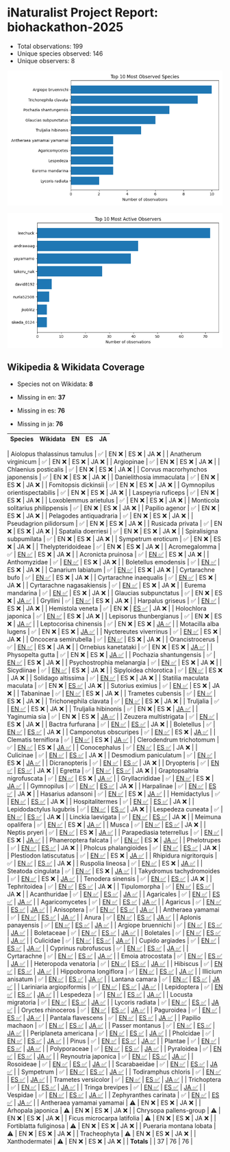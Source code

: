 # iNaturalist Project Report: biohackathon-2025

- Total observations: 199
- Unique species observed: 146
- Unique observers: 8

![Top 10 Species](top_species_biohackathon-2025.png)

![Top 10 Observers](top_observers_biohackathon-2025.png)

## Wikipedia & Wikidata Coverage

- Species not on Wikidata: **8**
- Missing in en: **37**

- Missing in es: **76**

- Missing in ja: **76**

| Species | Wikidata | EN | ES | JA |
|---|---|---|---|---|

| Aiolopus thalassinus tamulus | ✅ | EN ❌ | ES ❌ | JA ❌ |
| Anatherum virginicum | ✅ | EN ❌ | ES ❌ | JA ❌ |
| Argiopinae | ✅ | EN ❌ | ES ❌ | JA ❌ |
| Chlaenius posticalis | ✅ | EN ❌ | ES ❌ | JA ❌ |
| Corvus macrorhynchos japonensis | ✅ | EN ❌ | ES ❌ | JA ❌ |
| Danielithosia immaculata | ✅ | EN ❌ | ES ❌ | JA ❌ |
| Fomitopsis dickinsii | ✅ | EN ❌ | ES ❌ | JA ❌ |
| Gymnopilus orientispectabilis | ✅ | EN ❌ | ES ❌ | JA ❌ |
| Laspeyria ruficeps | ✅ | EN ❌ | ES ❌ | JA ❌ |
| Loxoblemmus arietulus | ✅ | EN ❌ | ES ❌ | JA ❌ |
| Monticola solitarius philippensis | ✅ | EN ❌ | ES ❌ | JA ❌ |
| Papilio agenor | ✅ | EN ❌ | ES ❌ | JA ❌ |
| Pelagodes antiquadraria | ✅ | EN ❌ | ES ❌ | JA ❌ |
| Pseudagrion pilidorsum | ✅ | EN ❌ | ES ❌ | JA ❌ |
| Rusicada privata | ✅ | EN ❌ | ES ❌ | JA ❌ |
| Spatalia doerriesi | ✅ | EN ❌ | ES ❌ | JA ❌ |
| Spiralisigna subpumilata | ✅ | EN ❌ | ES ❌ | JA ❌ |
| Sympetrum eroticum | ✅ | EN ❌ | ES ❌ | JA ❌ |
| Thelypteridoideae | ✅ | EN ❌ | ES ❌ | JA ❌ |
| Acromegalomma | ✅ | [EN ✅](https://en.wikipedia.org/wiki/Acromegalomma) | ES ❌ | JA ❌ |
| Acronicta pruinosa | ✅ | [EN ✅](https://en.wikipedia.org/wiki/Acronicta_pruinosa) | ES ❌ | JA ❌ |
| Anthomyzidae | ✅ | [EN ✅](https://en.wikipedia.org/wiki/Anthomyzidae) | ES ❌ | JA ❌ |
| Boletellus emodensis | ✅ | [EN ✅](https://en.wikipedia.org/wiki/Boletellus_emodensis) | ES ❌ | JA ❌ |
| Canarium labiatum | ✅ | [EN ✅](https://en.wikipedia.org/wiki/Canarium_labiatum) | ES ❌ | JA ❌ |
| Cyrtarachne bufo | ✅ | [EN ✅](https://en.wikipedia.org/wiki/Cyrtarachne_bufo) | ES ❌ | JA ❌ |
| Cyrtarachne inaequalis | ✅ | [EN ✅](https://en.wikipedia.org/wiki/Cyrtarachne_inaequalis) | ES ❌ | JA ❌ |
| Cyrtarachne nagasakiensis | ✅ | [EN ✅](https://en.wikipedia.org/wiki/Cyrtarachne_nagasakiensis) | ES ❌ | JA ❌ |
| Eurema mandarina | ✅ | [EN ✅](https://en.wikipedia.org/wiki/Eurema_mandarina) | ES ❌ | JA ❌ |
| Glaucias subpunctatus | ✅ | EN ❌ | ES ❌ | [JA ✅](https://ja.wikipedia.org/wiki/%E3%83%84%E3%83%A4%E3%82%A2%E3%82%AA%E3%82%AB%E3%83%A1%E3%83%A0%E3%82%B7) |
| Gryllini | ✅ | [EN ✅](https://en.wikipedia.org/wiki/Gryllini) | ES ❌ | JA ❌ |
| Harpalus griseus | ✅ | [EN ✅](https://en.wikipedia.org/wiki/Harpalus_griseus) | ES ❌ | JA ❌ |
| Hemistola veneta | ✅ | EN ❌ | [ES ✅](https://es.wikipedia.org/wiki/Hemistola_veneta) | JA ❌ |
| Holochlora japonica | ✅ | [EN ✅](https://en.wikipedia.org/wiki/Holochlora_japonica) | ES ❌ | JA ❌ |
| Lepisorus thunbergianus | ✅ | EN ❌ | ES ❌ | [JA ✅](https://ja.wikipedia.org/wiki/%E3%83%8E%E3%82%AD%E3%82%B7%E3%83%8E%E3%83%96) |
| Leptocorisa chinensis | ✅ | EN ❌ | ES ❌ | [JA ✅](https://ja.wikipedia.org/wiki/%E3%82%AF%E3%83%A2%E3%83%98%E3%83%AA%E3%82%AB%E3%83%A1%E3%83%A0%E3%82%B7) |
| Motacilla alba lugens | ✅ | EN ❌ | ES ❌ | [JA ✅](https://ja.wikipedia.org/wiki/%E3%83%8F%E3%82%AF%E3%82%BB%E3%82%AD%E3%83%AC%E3%82%A4) |
| Nyctereutes viverrinus | ✅ | [EN ✅](https://en.wikipedia.org/wiki/Japanese_raccoon_dog) | ES ❌ | JA ❌ |
| Oncocera semirubella | ✅ | [EN ✅](https://en.wikipedia.org/wiki/Oncocera_semirubella) | ES ❌ | JA ❌ |
| Orancistrocerus | ✅ | [EN ✅](https://en.wikipedia.org/wiki/Orancistrocerus) | ES ❌ | JA ❌ |
| Ornebius kanetataki | ✅ | EN ❌ | ES ❌ | [JA ✅](https://ja.wikipedia.org/wiki/%E3%82%AB%E3%83%8D%E3%82%BF%E3%82%BF%E3%82%AD) |
| Physopelta gutta | ✅ | EN ❌ | ES ❌ | [JA ✅](https://ja.wikipedia.org/wiki/%E3%82%AA%E3%82%AA%E3%83%9B%E3%82%B7%E3%82%AB%E3%83%A1%E3%83%A0%E3%82%B7) |
| Pochazia shantungensis | ✅ | [EN ✅](https://en.wikipedia.org/wiki/Pochazia_shantungensis) | ES ❌ | JA ❌ |
| Psychostrophia melanargia | ✅ | [EN ✅](https://en.wikipedia.org/wiki/Psychostrophia_melanargia) | ES ❌ | JA ❌ |
| Sicydiinae | ✅ | [EN ✅](https://en.wikipedia.org/wiki/Sicydiinae) | ES ❌ | JA ❌ |
| Sipyloidea chlorotica | ✅ | [EN ✅](https://en.wikipedia.org/wiki/Sipyloidea_sipylus) | ES ❌ | JA ❌ |
| Solidago altissima | ✅ | [EN ✅](https://en.wikipedia.org/wiki/Solidago_altissima) | ES ❌ | JA ❌ |
| Statilia maculata maculata | ✅ | EN ❌ | [ES ✅](https://es.wikipedia.org/wiki/Statilia_maculata_maculata) | JA ❌ |
| Sutorius eximius | ✅ | [EN ✅](https://en.wikipedia.org/wiki/Sutorius_eximius) | ES ❌ | JA ❌ |
| Tabaninae | ✅ | [EN ✅](https://en.wikipedia.org/wiki/Tabaninae) | ES ❌ | JA ❌ |
| Trametes cubensis | ✅ | [EN ✅](https://en.wikipedia.org/wiki/Trametes_cubensis) | ES ❌ | JA ❌ |
| Trichonephila clavata | ✅ | [EN ✅](https://en.wikipedia.org/wiki/Trichonephila_clavata) | ES ❌ | JA ❌ |
| Truljalia | ✅ | [EN ✅](https://en.wikipedia.org/wiki/Truljalia) | ES ❌ | JA ❌ |
| Truljalia hibinonis | ✅ | EN ❌ | ES ❌ | [JA ✅](https://ja.wikipedia.org/wiki/%E3%82%A2%E3%82%AA%E3%83%9E%E3%83%84%E3%83%A0%E3%82%B7) |
| Yaginumia sia | ✅ | EN ❌ | ES ❌ | [JA ✅](https://ja.wikipedia.org/wiki/%E3%82%BA%E3%82%B0%E3%83%AD%E3%82%AA%E3%83%8B%E3%82%B0%E3%83%A2) |
| Zeuzera multistrigata | ✅ | [EN ✅](https://en.wikipedia.org/wiki/Zeuzera_multistrigata) | ES ❌ | JA ❌ |
| Bactra furfurana | ✅ | [EN ✅](https://en.wikipedia.org/wiki/Bactra_furfurana) | [ES ✅](https://es.wikipedia.org/wiki/Bactra_furfurana) | JA ❌ |
| Boletellus | ✅ | [EN ✅](https://en.wikipedia.org/wiki/Boletellus) | [ES ✅](https://es.wikipedia.org/wiki/Boletellus) | JA ❌ |
| Camponotus obscuripes | ✅ | [EN ✅](https://en.wikipedia.org/wiki/Camponotus_obscuripes) | ES ❌ | [JA ✅](https://ja.wikipedia.org/wiki/%E3%83%A0%E3%83%8D%E3%82%A2%E3%82%AB%E3%82%AA%E3%82%AA%E3%82%A2%E3%83%AA) |
| Clematis terniflora | ✅ | [EN ✅](https://en.wikipedia.org/wiki/Clematis_terniflora) | ES ❌ | [JA ✅](https://ja.wikipedia.org/wiki/%E3%82%BB%E3%83%B3%E3%83%8B%E3%83%B3%E3%82%BD%E3%82%A6) |
| Clerodendrum trichotomum | ✅ | [EN ✅](https://en.wikipedia.org/wiki/Clerodendrum_trichotomum) | ES ❌ | [JA ✅](https://ja.wikipedia.org/wiki/%E3%82%AF%E3%82%B5%E3%82%AE) |
| Conocephalus | ✅ | [EN ✅](https://en.wikipedia.org/wiki/Conocephalus) | [ES ✅](https://es.wikipedia.org/wiki/Conocephalus) | JA ❌ |
| Culicinae | ✅ | [EN ✅](https://en.wikipedia.org/wiki/Culicinae) | [ES ✅](https://es.wikipedia.org/wiki/Culicinae) | JA ❌ |
| Desmodium paniculatum | ✅ | [EN ✅](https://en.wikipedia.org/wiki/Desmodium_paniculatum) | ES ❌ | [JA ✅](https://ja.wikipedia.org/wiki/%E3%82%A2%E3%83%AC%E3%83%81%E3%83%8C%E3%82%B9%E3%83%93%E3%83%88%E3%83%8F%E3%82%AE) |
| Dicranopteris | ✅ | [EN ✅](https://en.wikipedia.org/wiki/Dicranopteris) | [ES ✅](https://es.wikipedia.org/wiki/Dicranopteris) | JA ❌ |
| Dryopteris | ✅ | [EN ✅](https://en.wikipedia.org/wiki/Dryopteris) | [ES ✅](https://es.wikipedia.org/wiki/Dryopteris) | JA ❌ |
| Egretta | ✅ | [EN ✅](https://en.wikipedia.org/wiki/Egretta) | [ES ✅](https://es.wikipedia.org/wiki/Egretta) | JA ❌ |
| Graptopsaltria nigrofuscata | ✅ | [EN ✅](https://en.wikipedia.org/wiki/Graptopsaltria_nigrofuscata) | ES ❌ | [JA ✅](https://ja.wikipedia.org/wiki/%E3%82%A2%E3%83%96%E3%83%A9%E3%82%BC%E3%83%9F) |
| Gryllacrididae | ✅ | [EN ✅](https://en.wikipedia.org/wiki/Gryllacrididae) | ES ❌ | [JA ✅](https://ja.wikipedia.org/wiki/%E3%82%B3%E3%83%AD%E3%82%AE%E3%82%B9%E7%A7%91) |
| Gymnopilus | ✅ | [EN ✅](https://en.wikipedia.org/wiki/Gymnopilus) | [ES ✅](https://es.wikipedia.org/wiki/Gymnopilus) | JA ❌ |
| Harpalinae | ✅ | [EN ✅](https://en.wikipedia.org/wiki/Harpalinae) | [ES ✅](https://es.wikipedia.org/wiki/Harpalinae) | JA ❌ |
| Hasarius adansoni | ✅ | [EN ✅](https://en.wikipedia.org/wiki/Hasarius_adansoni) | ES ❌ | [JA ✅](https://ja.wikipedia.org/wiki/%E3%82%A2%E3%83%80%E3%83%B3%E3%82%BD%E3%83%B3%E3%83%8F%E3%82%A8%E3%83%88%E3%83%AA) |
| Hemidactylus | ✅ | [EN ✅](https://en.wikipedia.org/wiki/Hemidactylus) | [ES ✅](https://es.wikipedia.org/wiki/Hemidactylus) | JA ❌ |
| Hospitalitermes | ✅ | [EN ✅](https://en.wikipedia.org/wiki/Hospitalitermes) | [ES ✅](https://es.wikipedia.org/wiki/Hospitalitermes) | JA ❌ |
| Lepidodactylus lugubris | ✅ | [EN ✅](https://en.wikipedia.org/wiki/Lepidodactylus_lugubris) | [ES ✅](https://es.wikipedia.org/wiki/Lepidodactylus_lugubris) | JA ❌ |
| Lespedeza cuneata | ✅ | [EN ✅](https://en.wikipedia.org/wiki/Lespedeza_cuneata) | [ES ✅](https://es.wikipedia.org/wiki/Lespedeza_cuneata) | JA ❌ |
| Linckia laevigata | ✅ | [EN ✅](https://en.wikipedia.org/wiki/Linckia_laevigata) | [ES ✅](https://es.wikipedia.org/wiki/Linckia_laevigata) | JA ❌ |
| Meimuna opalifera | ✅ | [EN ✅](https://en.wikipedia.org/wiki/Meimuna_opalifera) | ES ❌ | [JA ✅](https://ja.wikipedia.org/wiki/%E3%83%84%E3%82%AF%E3%83%84%E3%82%AF%E3%83%9C%E3%82%A6%E3%82%B7) |
| Musca | ✅ | [EN ✅](https://en.wikipedia.org/wiki/Musca_(fly)) | [ES ✅](https://es.wikipedia.org/wiki/Musca_(mosca)) | JA ❌ |
| Neptis pryeri | ✅ | [EN ✅](https://en.wikipedia.org/wiki/Neptis_pryeri) | ES ❌ | [JA ✅](https://ja.wikipedia.org/wiki/%E3%83%9B%E3%82%B7%E3%83%9F%E3%82%B9%E3%82%B8) |
| Parapediasia teterrellus | ✅ | [EN ✅](https://en.wikipedia.org/wiki/Parapediasia_teterrellus) | ES ❌ | [JA ✅](https://ja.wikipedia.org/wiki/%E3%82%B7%E3%83%90%E3%83%84%E3%83%88%E3%82%AC) |
| Phaneroptera falcata | ✅ | [EN ✅](https://en.wikipedia.org/wiki/Phaneroptera_falcata) | ES ❌ | [JA ✅](https://ja.wikipedia.org/wiki/%E3%83%84%E3%83%A6%E3%83%A0%E3%82%B7) |
| Phelotrupes | ✅ | [EN ✅](https://en.wikipedia.org/wiki/Phelotrupes) | [ES ✅](https://es.wikipedia.org/wiki/Phelotrupes) | JA ❌ |
| Pholcus phalangioides | ✅ | [EN ✅](https://en.wikipedia.org/wiki/Pholcus_phalangioides) | [ES ✅](https://es.wikipedia.org/wiki/Pholcus_phalangioides) | JA ❌ |
| Plestiodon latiscutatus | ✅ | [EN ✅](https://en.wikipedia.org/wiki/Plestiodon_latiscutatus) | ES ❌ | [JA ✅](https://ja.wikipedia.org/wiki/%E3%82%AA%E3%82%AB%E3%83%80%E3%83%88%E3%82%AB%E3%82%B2) |
| Rhipidura nigritorquis | ✅ | [EN ✅](https://en.wikipedia.org/wiki/Philippine_pied_fantail) | [ES ✅](https://es.wikipedia.org/wiki/Rhipidura_nigritorquis) | JA ❌ |
| Ruspolia lineosa | ✅ | [EN ✅](https://en.wikipedia.org/wiki/Ruspolia_lineosa) | ES ❌ | [JA ✅](https://ja.wikipedia.org/wiki/%E3%82%AF%E3%82%B5%E3%82%AD%E3%83%AA) |
| Steatoda cingulata | ✅ | [EN ✅](https://en.wikipedia.org/wiki/Steatoda_cingulata) | ES ❌ | [JA ✅](https://ja.wikipedia.org/wiki/%E3%83%8F%E3%83%B3%E3%82%B2%E3%83%84%E3%82%AA%E3%82%B9%E3%83%8A%E3%82%AD%E3%82%B0%E3%83%A2) |
| Takydromus tachydromoides | ✅ | [EN ✅](https://en.wikipedia.org/wiki/Takydromus_tachydromoides) | ES ❌ | [JA ✅](https://ja.wikipedia.org/wiki/%E3%83%8B%E3%83%9B%E3%83%B3%E3%82%AB%E3%83%8A%E3%83%98%E3%83%93) |
| Tenodera sinensis | ✅ | [EN ✅](https://en.wikipedia.org/wiki/Chinese_mantis) | [ES ✅](https://es.wikipedia.org/wiki/Tenodera_sinensis) | JA ❌ |
| Tephritoidea | ✅ | [EN ✅](https://en.wikipedia.org/wiki/Tephritoidea) | [ES ✅](https://es.wikipedia.org/wiki/Tephritoidea) | JA ❌ |
| Tipulomorpha | ✅ | [EN ✅](https://en.wikipedia.org/wiki/Tipulomorpha) | [ES ✅](https://es.wikipedia.org/wiki/Tipulomorpha) | JA ❌ |
| Acanthuridae | ✅ | [EN ✅](https://en.wikipedia.org/wiki/Acanthuridae) | [ES ✅](https://es.wikipedia.org/wiki/Acanthuridae) | [JA ✅](https://ja.wikipedia.org/wiki/%E3%83%8B%E3%82%B6%E3%83%80%E3%82%A4%E7%A7%91) |
| Agaricales | ✅ | [EN ✅](https://en.wikipedia.org/wiki/Agaricales) | [ES ✅](https://es.wikipedia.org/wiki/Agaricales) | [JA ✅](https://ja.wikipedia.org/wiki/%E3%83%8F%E3%83%A9%E3%82%BF%E3%82%B1%E7%9B%AE) |
| Agaricomycetes | ✅ | [EN ✅](https://en.wikipedia.org/wiki/Agaricomycetes) | [ES ✅](https://es.wikipedia.org/wiki/Agaricomycetes) | [JA ✅](https://ja.wikipedia.org/wiki/%E7%9C%9F%E6%AD%A3%E6%8B%85%E5%AD%90%E8%8F%8C%E7%B6%B1) |
| Agaricus | ✅ | [EN ✅](https://en.wikipedia.org/wiki/Agaricus) | [ES ✅](https://es.wikipedia.org/wiki/Agaricus) | [JA ✅](https://ja.wikipedia.org/wiki/%E3%83%8F%E3%83%A9%E3%82%BF%E3%82%B1%E5%B1%9E) |
| Anisoptera | ✅ | [EN ✅](https://en.wikipedia.org/wiki/Anisoptera_(plant)) | [ES ✅](https://es.wikipedia.org/wiki/Anisoptera_(planta)) | [JA ✅](https://ja.wikipedia.org/wiki/%E3%83%88%E3%83%B3%E3%83%9C%E4%BA%9C%E7%9B%AE) |
| Antheraea yamamai | ✅ | [EN ✅](https://en.wikipedia.org/wiki/Antheraea_yamamai) | [ES ✅](https://es.wikipedia.org/wiki/Antheraea_yamamai) | [JA ✅](https://ja.wikipedia.org/wiki/%E3%83%A4%E3%83%9E%E3%83%9E%E3%83%A6) |
| Anura | ✅ | [EN ✅](https://en.wikipedia.org/wiki/Frog) | [ES ✅](https://es.wikipedia.org/wiki/Anura) | [JA ✅](https://ja.wikipedia.org/wiki/%E3%82%AB%E3%82%A8%E3%83%AB) |
| Aplonis panayensis | ✅ | [EN ✅](https://en.wikipedia.org/wiki/Asian_glossy_starling) | [ES ✅](https://es.wikipedia.org/wiki/Aplonis_panayensis) | [JA ✅](https://ja.wikipedia.org/wiki/%E3%83%9F%E3%83%89%E3%83%AA%E3%82%AB%E3%83%A9%E3%82%B9%E3%83%A2%E3%83%89%E3%82%AD) |
| Argiope bruennichi | ✅ | [EN ✅](https://en.wikipedia.org/wiki/Argiope_bruennichi) | [ES ✅](https://es.wikipedia.org/wiki/Argiope_bruennichi) | [JA ✅](https://ja.wikipedia.org/wiki/%E3%83%8A%E3%82%AC%E3%82%B3%E3%82%AC%E3%83%8D%E3%82%B0%E3%83%A2) |
| Boletaceae | ✅ | [EN ✅](https://en.wikipedia.org/wiki/Boletaceae) | [ES ✅](https://es.wikipedia.org/wiki/Boletaceae) | [JA ✅](https://ja.wikipedia.org/wiki/%E3%82%A4%E3%82%B0%E3%83%81%E7%A7%91) |
| Boletales | ✅ | [EN ✅](https://en.wikipedia.org/wiki/Boletales) | [ES ✅](https://es.wikipedia.org/wiki/Boletales) | [JA ✅](https://ja.wikipedia.org/wiki/%E3%82%A4%E3%82%B0%E3%83%81%E7%9B%AE) |
| Culicidae | ✅ | [EN ✅](https://en.wikipedia.org/wiki/Mosquito) | [ES ✅](https://es.wikipedia.org/wiki/Culicidae) | [JA ✅](https://ja.wikipedia.org/wiki/%E3%82%AB) |
| Cupido argiades | ✅ | [EN ✅](https://en.wikipedia.org/wiki/Short-tailed_blue) | [ES ✅](https://es.wikipedia.org/wiki/Cupido_argiades) | [JA ✅](https://ja.wikipedia.org/wiki/%E3%83%84%E3%83%90%E3%83%A1%E3%82%B7%E3%82%B8%E3%83%9F) |
| Cyprinus rubrofuscus | ✅ | [EN ✅](https://en.wikipedia.org/wiki/Cyprinus_rubrofuscus) | [ES ✅](https://es.wikipedia.org/wiki/Cyprinus_rubrofuscus) | [JA ✅](https://ja.wikipedia.org/wiki/%E3%82%AD%E3%83%97%E3%83%AA%E3%83%8C%E3%82%B9%E3%83%BB%E3%83%AB%E3%83%96%E3%83%AD%E3%83%95%E3%82%B9%E3%82%AF%E3%82%B9) |
| Cyrtarachne | ✅ | [EN ✅](https://en.wikipedia.org/wiki/Cyrtarachne) | [ES ✅](https://es.wikipedia.org/wiki/Cyrtarachne) | [JA ✅](https://ja.wikipedia.org/wiki/%E3%83%88%E3%83%AA%E3%83%8E%E3%83%95%E3%83%B3%E3%83%80%E3%83%9E%E3%82%B7%E5%B1%9E) |
| Emoia atrocostata | ✅ | [EN ✅](https://en.wikipedia.org/wiki/Emoia_atrocostata) | [ES ✅](https://es.wikipedia.org/wiki/Emoia_atrocostata) | [JA ✅](https://ja.wikipedia.org/wiki/%E3%83%9F%E3%83%A4%E3%82%B3%E3%83%88%E3%82%AB%E3%82%B2) |
| Heteropoda venatoria | ✅ | [EN ✅](https://en.wikipedia.org/wiki/Heteropoda_venatoria) | [ES ✅](https://es.wikipedia.org/wiki/Heteropoda_venatoria) | [JA ✅](https://ja.wikipedia.org/wiki/%E3%82%A2%E3%82%B7%E3%83%80%E3%82%AB%E3%82%B0%E3%83%A2) |
| Hibiscus | ✅ | [EN ✅](https://en.wikipedia.org/wiki/Hibiscus) | [ES ✅](https://es.wikipedia.org/wiki/Hibiscus) | [JA ✅](https://ja.wikipedia.org/wiki/%E3%83%95%E3%83%A8%E3%82%A6%E5%B1%9E) |
| Hippobroma longiflora | ✅ | [EN ✅](https://en.wikipedia.org/wiki/Hippobroma_longiflora) | [ES ✅](https://es.wikipedia.org/wiki/Hippobroma_longiflora) | [JA ✅](https://ja.wikipedia.org/wiki/%E3%83%9B%E3%82%B7%E3%82%A2%E3%82%B6%E3%83%9F) |
| Illicium anisatum | ✅ | [EN ✅](https://en.wikipedia.org/wiki/Illicium_anisatum) | [ES ✅](https://es.wikipedia.org/wiki/Illicium_anisatum) | [JA ✅](https://ja.wikipedia.org/wiki/%E3%82%B7%E3%82%AD%E3%83%9F) |
| Lantana camara | ✅ | [EN ✅](https://en.wikipedia.org/wiki/Lantana_camara) | [ES ✅](https://es.wikipedia.org/wiki/Lantana_camara) | [JA ✅](https://ja.wikipedia.org/wiki/%E3%83%A9%E3%83%B3%E3%82%BF%E3%83%8A) |
| Lariniaria argiopiformis | ✅ | [EN ✅](https://en.wikipedia.org/wiki/Lariniaria_argiopiformis) | [ES ✅](https://es.wikipedia.org/wiki/Lariniaria) | [JA ✅](https://ja.wikipedia.org/wiki/%E3%82%B3%E3%82%AC%E3%83%8D%E3%82%B0%E3%83%A2%E3%83%80%E3%83%9E%E3%82%B7) |
| Lepidoptera | ✅ | [EN ✅](https://en.wikipedia.org/wiki/Lepidoptera) | [ES ✅](https://es.wikipedia.org/wiki/Lepidoptera) | [JA ✅](https://ja.wikipedia.org/wiki/%E3%83%81%E3%83%A7%E3%82%A6%E7%9B%AE) |
| Lespedeza | ✅ | [EN ✅](https://en.wikipedia.org/wiki/Lespedeza) | [ES ✅](https://es.wikipedia.org/wiki/Lespedeza) | [JA ✅](https://ja.wikipedia.org/wiki/%E3%83%8F%E3%82%AE%E5%B1%9E) |
| Locusta migratoria | ✅ | [EN ✅](https://en.wikipedia.org/wiki/Migratory_locust) | [ES ✅](https://es.wikipedia.org/wiki/Locusta_migratoria) | [JA ✅](https://ja.wikipedia.org/wiki/%E3%83%88%E3%83%8E%E3%82%B5%E3%83%9E%E3%83%90%E3%83%83%E3%82%BF) |
| Lycoris radiata | ✅ | [EN ✅](https://en.wikipedia.org/wiki/Lycoris_radiata) | [ES ✅](https://es.wikipedia.org/wiki/Lycoris_radiata) | [JA ✅](https://ja.wikipedia.org/wiki/%E3%83%92%E3%82%AC%E3%83%B3%E3%83%90%E3%83%8A) |
| Oryctes rhinoceros | ✅ | [EN ✅](https://en.wikipedia.org/wiki/Oryctes_rhinoceros) | [ES ✅](https://es.wikipedia.org/wiki/Oryctes_rhinoceros) | [JA ✅](https://ja.wikipedia.org/wiki/%E3%82%B5%E3%82%A4%E3%82%AB%E3%83%96%E3%83%88) |
| Paguroidea | ✅ | [EN ✅](https://en.wikipedia.org/wiki/Hermit_crab) | [ES ✅](https://es.wikipedia.org/wiki/Paguroidea) | [JA ✅](https://ja.wikipedia.org/wiki/%E3%83%A4%E3%83%89%E3%82%AB%E3%83%AA) |
| Pantala flavescens | ✅ | [EN ✅](https://en.wikipedia.org/wiki/Pantala_flavescens) | [ES ✅](https://es.wikipedia.org/wiki/Pantala_flavescens) | [JA ✅](https://ja.wikipedia.org/wiki/%E3%82%A6%E3%82%B9%E3%83%90%E3%82%AD%E3%83%88%E3%83%B3%E3%83%9C) |
| Papilio machaon | ✅ | [EN ✅](https://en.wikipedia.org/wiki/Papilio_machaon) | [ES ✅](https://es.wikipedia.org/wiki/Papilio_machaon) | [JA ✅](https://ja.wikipedia.org/wiki/%E3%82%AD%E3%82%A2%E3%82%B2%E3%83%8F) |
| Passer montanus | ✅ | [EN ✅](https://en.wikipedia.org/wiki/Eurasian_tree_sparrow) | [ES ✅](https://es.wikipedia.org/wiki/Passer_montanus) | [JA ✅](https://ja.wikipedia.org/wiki/%E3%82%B9%E3%82%BA%E3%83%A1) |
| Periplaneta americana | ✅ | [EN ✅](https://en.wikipedia.org/wiki/American_cockroach) | [ES ✅](https://es.wikipedia.org/wiki/Periplaneta_americana) | [JA ✅](https://ja.wikipedia.org/wiki/%E3%83%AF%E3%83%A2%E3%83%B3%E3%82%B4%E3%82%AD%E3%83%96%E3%83%AA) |
| Pholcidae | ✅ | [EN ✅](https://en.wikipedia.org/wiki/Pholcidae) | [ES ✅](https://es.wikipedia.org/wiki/Pholcidae) | [JA ✅](https://ja.wikipedia.org/wiki/%E3%83%A6%E3%82%A6%E3%83%AC%E3%82%A4%E3%82%B0%E3%83%A2%E7%A7%91) |
| Pinus | ✅ | [EN ✅](https://en.wikipedia.org/wiki/Pine) | [ES ✅](https://es.wikipedia.org/wiki/Pinus) | [JA ✅](https://ja.wikipedia.org/wiki/%E3%83%9E%E3%83%84) |
| Plantae | ✅ | [EN ✅](https://en.wikipedia.org/wiki/Plant) | [ES ✅](https://es.wikipedia.org/wiki/Plantae) | [JA ✅](https://ja.wikipedia.org/wiki/%E6%A4%8D%E7%89%A9) |
| Polyporaceae | ✅ | [EN ✅](https://en.wikipedia.org/wiki/Polyporaceae) | [ES ✅](https://es.wikipedia.org/wiki/Polyporaceae) | [JA ✅](https://ja.wikipedia.org/wiki/%E3%82%B5%E3%83%AB%E3%83%8E%E3%82%B3%E3%82%B7%E3%82%AB%E3%82%B1%E7%A7%91) |
| Pyraloidea | ✅ | [EN ✅](https://en.wikipedia.org/wiki/Pyraloidea) | [ES ✅](https://es.wikipedia.org/wiki/Pyraloidea) | [JA ✅](https://ja.wikipedia.org/wiki/%E3%83%A1%E3%82%A4%E3%82%AC%E4%B8%8A%E7%A7%91) |
| Reynoutria japonica | ✅ | [EN ✅](https://en.wikipedia.org/wiki/Reynoutria_japonica) | [ES ✅](https://es.wikipedia.org/wiki/Fallopia_japonica) | [JA ✅](https://ja.wikipedia.org/wiki/%E3%82%A4%E3%82%BF%E3%83%89%E3%83%AA) |
| Rosoideae | ✅ | [EN ✅](https://en.wikipedia.org/wiki/Rosoideae) | [ES ✅](https://es.wikipedia.org/wiki/Rosoideae) | [JA ✅](https://ja.wikipedia.org/wiki/%E3%83%90%E3%83%A9%E4%BA%9C%E7%A7%91) |
| Scarabaeidae | ✅ | [EN ✅](https://en.wikipedia.org/wiki/Scarabaeidae) | [ES ✅](https://es.wikipedia.org/wiki/Scarabaeidae) | [JA ✅](https://ja.wikipedia.org/wiki/%E3%82%B3%E3%82%AC%E3%83%8D%E3%83%A0%E3%82%B7%E7%A7%91) |
| Sympetrum | ✅ | [EN ✅](https://en.wikipedia.org/wiki/Sympetrum) | [ES ✅](https://es.wikipedia.org/wiki/Sympetrum) | [JA ✅](https://ja.wikipedia.org/wiki/%E8%B5%A4%E3%81%A8%E3%82%93%E3%81%BC) |
| Todiramphus chloris | ✅ | [EN ✅](https://en.wikipedia.org/wiki/Collared_kingfisher) | [ES ✅](https://es.wikipedia.org/wiki/Todiramphus_chloris) | [JA ✅](https://ja.wikipedia.org/wiki/%E3%83%8A%E3%83%B3%E3%83%A8%E3%82%A6%E3%82%B7%E3%83%A7%E3%82%A6%E3%83%93%E3%83%B3) |
| Trametes versicolor | ✅ | [EN ✅](https://en.wikipedia.org/wiki/Trametes_versicolor) | [ES ✅](https://es.wikipedia.org/wiki/Trametes_versicolor) | [JA ✅](https://ja.wikipedia.org/wiki/%E3%82%AB%E3%83%AF%E3%83%A9%E3%82%BF%E3%82%B1) |
| Trichoptera | ✅ | [EN ✅](https://en.wikipedia.org/wiki/Caddisfly) | [ES ✅](https://es.wikipedia.org/wiki/Trichoptera) | [JA ✅](https://ja.wikipedia.org/wiki/%E3%83%88%E3%83%93%E3%82%B1%E3%83%A9) |
| Tringa brevipes | ✅ | [EN ✅](https://en.wikipedia.org/wiki/Grey-tailed_tattler) | [ES ✅](https://es.wikipedia.org/wiki/Tringa_brevipes) | [JA ✅](https://ja.wikipedia.org/wiki/%E3%82%AD%E3%82%A2%E3%82%B7%E3%82%B7%E3%82%AE) |
| Vespidae | ✅ | [EN ✅](https://en.wikipedia.org/wiki/Vespidae) | [ES ✅](https://es.wikipedia.org/wiki/Vespidae) | [JA ✅](https://ja.wikipedia.org/wiki/%E3%82%B9%E3%82%BA%E3%83%A1%E3%83%90%E3%83%81%E7%A7%91) |
| Zephyranthes carinata | ✅ | [EN ✅](https://en.wikipedia.org/wiki/Zephyranthes_carinata) | [ES ✅](https://es.wikipedia.org/wiki/Zephyranthes_carinata) | [JA ✅](https://ja.wikipedia.org/wiki/%E3%82%B5%E3%83%95%E3%83%A9%E3%83%B3%E3%83%A2%E3%83%89%E3%82%AD) |
| Antheraea yamamai yamamai | ⚠️ | EN ❌ | ES ❌ | JA ❌ |
| Arhopala japonica | ⚠️ | EN ❌ | ES ❌ | JA ❌ |
| Chrysopa pallens-group | ⚠️ | EN ❌ | ES ❌ | JA ❌ |
| Ficus microcarpa latifolia | ⚠️ | EN ❌ | ES ❌ | JA ❌ |
| Fortiblatta fuliginosa | ⚠️ | EN ❌ | ES ❌ | JA ❌ |
| Pueraria montana lobata | ⚠️ | EN ❌ | ES ❌ | JA ❌ |
| Tracheophyta | ⚠️ | EN ❌ | ES ❌ | JA ❌ |
| Xanthodermatei | ⚠️ | EN ❌ | ES ❌ | JA ❌ |
| **Totals** |  | 37 | 76 | 76 |